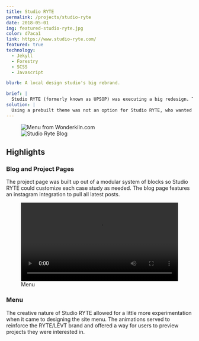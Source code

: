 ```yaml
---
title: Studio RYTE
permalink: /projects/studio-ryte
date: 2018-05-01
img: featured-studio-ryte.jpg
color: d7aca1
link: https://www.studio-ryte.com/
featured: true
technology:
  - Jekyll
  - Forestry
  - SCSS
  - Javascript

blurb: A local design studio's big rebrand.

brief: |
  Studio RYTE (formerly known as UPSOP) was executing a big redesign. The one problem was that they wanted it to be done before the Milan Design Biennale, a mere three weeks away.
solution: |
  Using a prebuilt theme was not an option for Studio RYTE, who wanted to show off their own design chops with their new portfolio. We had to find other ways to save time in order to make the tight deadline. I ended up using a Jekyll, Forestry and Netlify based-stack to continually build and deploy new parts of the site, while they worked on importing content as they completed the designs. The choice of technologies allowed enough flexibility during the build out to change and extend the site in a short period of time.
---
```

<figure class="projects__image-wrapper row row--full" style="background-color: #{{ page.color }}">
  <div class="projects__col--half">
    <img class="projects__image projects__image--full" src="{{ site.imgurl }}studio-ryte-case-study.jpg" alt="Menu from Wonderkiln.com">
  </div>
  <div class="projects__col--half">
    <img class="projects__image projects__image--full" src="{{ site.imgurl }}studio-ryte-blog.jpg" alt="Studio Ryte Blog">
  </div>
</figure>


<div class="row">
  <section class="text-block">
    <h2>Highlights</h2>
    <h3 class="subheading">Blog and Project Pages</h3>
    <p>The project page was built up out of a modular system of blocks so Studio RYTE could customize each case study as needed. The blog page features an instagram integration to pull all latest posts.</p>
  </section>
</div>

<figure class="projects__image-wrapper row row--full" style="background-color: #{{ page.color }}">
  <video class="projects__image" controls width="100%">
    <source src="{{ site.imgurl }}studio-ryte-menu.webm" type="video/webm">
  </video>
  <figcaption class="projects__caption">
    Menu
  </figcaption>
</figure>


<div class="row">
  <section class="text-block">
    <h3 class="subheading">Menu</h3>
    <p>The creative nature of Studio RYTE allowed for a little more experimentation when it came to designing the site menu. The animations served to reinforce the RYTE/LEVT brand and offered a way for users to preview projects they were interested in.</p>
  </section>
</div>
